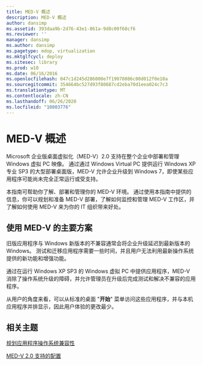 ```yaml
---
title: MED-V 概述
description: MED-V 概述
author: dansimp
ms.assetid: 393daa9b-2d76-43e1-861a-9d8c00f68cf6
ms.reviewer: ''
manager: dansimp
ms.author: dansimp
ms.pagetype: mdop, virtualization
ms.mktglfcycl: deploy
ms.sitesec: library
ms.prod: w10
ms.date: 06/16/2016
ms.openlocfilehash: 047c1d245d286000e7f19078086c00d012f0e10a
ms.sourcegitcommit: 354664bc527d93f80687cd2eba70d1eea024c7c3
ms.translationtype: MT
ms.contentlocale: zh-CN
ms.lasthandoff: 06/26/2020
ms.locfileid: "10803776"
---
```

# MED-V 概述


Microsoft 企业版桌面虚拟化（MED-V）2.0 支持在整个企业中部署和管理 Windows 虚拟 PC 映像。 通过通过 Windows Virtual PC 提供运行 Windows XP 专业 SP3 的大型部署桌面版，MED-V 允许企业升级到 Windows 7，即使某些应用程序可能尚未完全正常运行或受支持。

本指南可帮助你了解、部署和管理你的 MED-V 环境。 通过使用本指南中提供的信息，你可以规划和准备 MED-V 部署，了解如何监控和管理 MED-V 工作区，并了解如何使用 MED-V 来为你的 IT 组织带来好处。

## 使用 MED-V 的主要方案


旧版应用程序与 Windows 新版本的不兼容通常会将企业升级延迟到最新版本的 Windows。 测试和迁移应用程序需要一些时间，并且用户无法利用最新操作系统提供的新功能和增强功能。

通过在运行 Windows XP SP3 的 Windows 虚拟 PC 中提供应用程序，MED-V 消除了操作系统升级的障碍，并允许管理员在升级后完成测试和解决不兼容的应用程序。

从用户的角度来看，可以从标准的桌面 "**开始**" 菜单访问这些应用程序，并与本机应用程序并排显示，因此用户体验的更改最少。

## 相关主题


[规划应用程序操作系统兼容性](planning-for-application-operating-system-compatibility.md)

[MED-V 2.0 支持的配置](med-v-20-supported-configurations.md)

 

 





